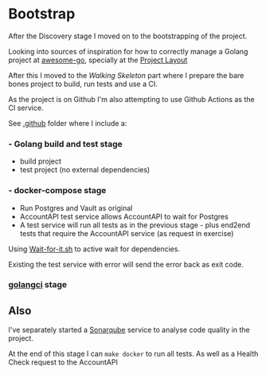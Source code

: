 # Bootstrap

After the Discovery stage I moved on to the bootstrapping of the project.

Looking into sources of inspiration for how to correctly manage a Golang project at [awesome-go](https://github.com/avelino/awesome-go
), specially at the [Project Layout](https://github.com/golang-standards/project-layout
)

After this I moved to the *Walking Skeleton* part where I prepare the bare bones project to build, run tests and use a CI.

As the project is on Github I'm also attempting to use Github Actions as the CI service.

See [.github](.github) folder where I include a: 

### - Golang build and test stage 
 * build project
 * test project (no external dependencies)
 
### - docker-compose stage
 * Run Postgres and Vault as original
 * AccountAPI test service allows AccountAPI to wait for Postgres
 * A test service will run all tests as in the previous stage - plus end2end tests that require the AccountAPI service (as request in exercise)

Using [Wait-for-it.sh](https://github.com/vishnubob/wait-for-it/) to active wait for dependencies.

Existing the test service with error will send the error back as exit code.

### [golangci](https://github.com/golangci) stage

## Also

I've separately started a [Sonarqube](https://www.sonarqube.org/) service to analyse code quality in the project.

At the end of this stage I can `make docker` to run all tests.
As well as a Health Check request to the AccountAPI
